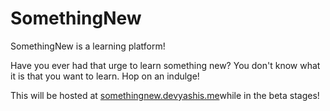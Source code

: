 # SomethingNew
<p>SomethingNew is a learning platform!</p>
<p>Have you ever had that urge to learn something new? You don't know what it is that you want to learn. Hop on an indulge!</p>
<p>This will be hosted at <a href="http://somethingnew.devyashis.me">somethingnew.devyashis.me</a>while in the beta stages!</p>